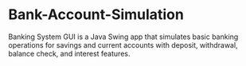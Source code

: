 # Bank-Account-Simulation
Banking System GUI is a Java Swing app that simulates basic banking operations for savings and current accounts with deposit, withdrawal, balance check, and interest features.
